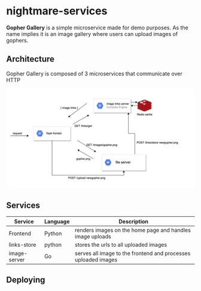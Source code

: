# nightmare-services

**Gopher Gallery** is a simple microservice made for demo purposes. 
As the name implies it is an image gallery where users can upload images of gophers. 


## Architecture 

Gopher Gallery is composed of 3 microservices that communicate over HTTP 

![Architecture](./architecture.png)


## Services 


| Service  | Language  | Description                            | 
| ---------| -------   |--------------------------------------  |
| Frontend | Python    |  renders images on the home page and handles image uploads | 
| links-store | python | stores the urls to all uploaded images |
| image-server | Go    | serves all image to the frontend and processes uploaded images |


## Deploying 




